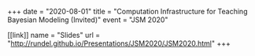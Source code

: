 +++
date = "2020-08-01"
title = "Computation Infrastructure for Teaching Bayesian Modeling (Invited)"
event = "JSM 2020"

[[link]]
name = "Slides"
url = "http://rundel.github.io/Presentations/JSM2020/JSM2020.html"
+++
